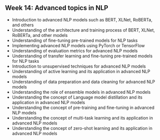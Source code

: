 ## Week 14: Advanced topics in NLP

- Introduction to advanced NLP models such as BERT, XLNet, RoBERTa, and others
- Understanding of the architecture and training process of BERT, XLNet, RoBERTa, and other models
- Understanding of fine-tuning pre-trained models for NLP tasks
- Implementing advanced NLP models using PyTorch or TensorFlow
- Understanding of evaluation metrics for advanced NLP models
- Understanding of transfer learning and fine-tuning pre-trained models for NLP tasks
- Introduction to unsupervised techniques for advanced NLP models
- Understanding of active learning and its application in advanced NLP models
- Understanding of data preparation and data cleaning for advanced NLP models
- Understanding the role of ensemble models in advanced NLP models
- Understanding the concept of Language model distillation and its application in advanced NLP models
- Understanding the concept of pre-training and fine-tuning in advanced NLP models
- Understanding the concept of multi-task learning and its application in advanced NLP models
- Understanding the concept of zero-shot learning and its application in advanced NLP models
